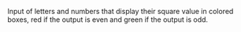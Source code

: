 Input of letters and numbers that display their square value in colored boxes, red if the output is even and green if the output is odd. 
